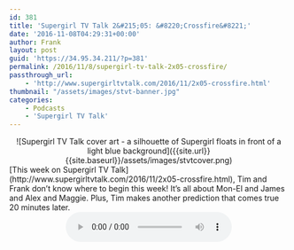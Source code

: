 ```yaml
---
id: 381
title: 'Supergirl TV Talk 2&#215;05: &#8220;Crossfire&#8221;'
date: '2016-11-08T04:29:31+00:00'
author: Frank
layout: post
guid: 'https://34.95.34.211/?p=381'
permalink: /2016/11/8/supergirl-tv-talk-2x05-crossfire/
passthrough_url:
    - 'http://www.supergirltvtalk.com/2016/11/2x05-crossfire.html'
thumbnail: "/assets/images/stvt-banner.jpg"
categories:
    - Podcasts
    - 'Supergirl TV Talk'
---
```


<div markdown="1" style="text-align: center;">
![Supergirl TV Talk cover art - a silhouette of Supergirl floats in front of a light blue background]({{site.url}}{{site.baseurl}}/assets/images/stvtcover.png)
</div>
[This week on Supergirl TV Talk](http://www.supergirltvtalk.com/2016/11/2x05-crossfire.html), Tim and Frank don’t know where to begin this week! It’s all about Mon-El and James and Alex and Maggie. Plus, Tim makes another prediction that comes true 20 minutes later.

<div markdown="1" style="text-align: center;">
<audio controls>
  <source src="http://www.podtrac.com/pts/redirect.mp3/archive.org/download/STVT2x05/STVT2x05.mp3" type="audio/mpeg">
  Your browser does not support the audio element.
</audio>
</div>